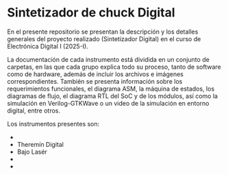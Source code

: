 # Sintetizador de chuck Digital

En el presente repositorio se presentan la descripción y los detalles generales del proyecto realizado (Sintetizador Digital) en el curso de Electrónica Digital I (2025-I). 

La documentación de cada instrumento está dividida en un conjunto de carpetas, en las que cada grupo explica todo su proceso, tanto de software como de hardware, además de incluir los archivos e imágenes correspondientes. También se presenta información sobre los requerimientos funcionales, el diagrama ASM, la máquina de estados, los diagramas de flujo, el diagrama RTL del SoC y de los módulos, así como la simulación en Verilog-GTKWave o un video de la simulación en entorno digital, entre otros.

Los instrumentos presentes son:

-
- Theremín Digital
- Bajo Lasér
-
-
